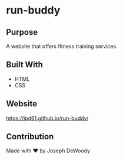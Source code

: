 # run-buddy

## Purpose
A website that offers fitness training services.

## Built With
* HTML
* CSS

## Website
https://jpd61.github.io/run-buddy/

## Contribution
Made with ❤️ by Joseph DeWoody
